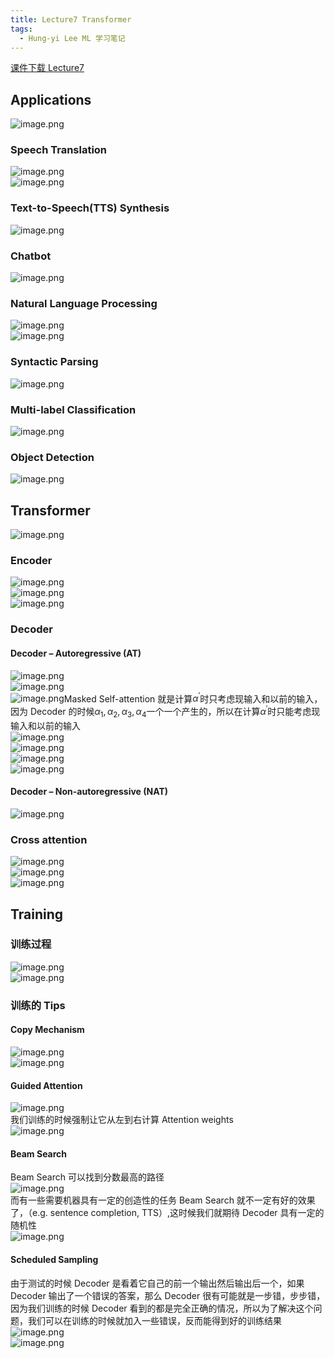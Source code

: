 ```yaml
---
title: Lecture7 Transformer
tags:
  - Hung-yi Lee ML 学习笔记
---
```


[课件下载 Lecture7](https://speech.ee.ntu.edu.tw/~hylee/ml/ml2021-course-data/seq2seq_v9.pdf)

## Applications

![image.png](https://yeyi0003.oss-cn-hangzhou.aliyuncs.com/1705853801971-94d76a9f-c5df-4dd8-9a28-60cb8b7ed3fe.png)

### Speech Translation

![image.png](https://yeyi0003.oss-cn-hangzhou.aliyuncs.com/1705884577972-d7a6fdfa-4321-4b53-b2fb-46e531c3069b.png)<br />![image.png](https://yeyi0003.oss-cn-hangzhou.aliyuncs.com/1705884566699-2262531e-d7e0-4c3a-bb4f-758f7a8a05bf.png)

### Text-to-Speech(TTS) Synthesis

![image.png](https://yeyi0003.oss-cn-hangzhou.aliyuncs.com/1705884673076-c290bff4-528e-4df8-9b7a-5d44f878369f.png)

### Chatbot

![image.png](https://yeyi0003.oss-cn-hangzhou.aliyuncs.com/1705884713182-6d6209d0-d3a7-45d8-ad6f-851fa889dbb9.png)

### Natural Language Processing

![image.png](https://yeyi0003.oss-cn-hangzhou.aliyuncs.com/1705884930109-ffa7246d-9438-42cd-bd72-65774786b9b2.png)<br />![image.png](https://yeyi0003.oss-cn-hangzhou.aliyuncs.com/1705885115929-55fa4005-3cc9-44bc-9017-2606bed0a89e.png)

### **Syntactic Parsing**

![image.png](https://yeyi0003.oss-cn-hangzhou.aliyuncs.com/1705885155862-cbd8d830-0321-4770-bd82-8495527cf4d4.png)

### Multi-label Classification

![image.png](https://yeyi0003.oss-cn-hangzhou.aliyuncs.com/1705886068719-1b0288de-290d-4238-803e-7bce4554ebc6.png)

### Object Detection

![image.png](https://yeyi0003.oss-cn-hangzhou.aliyuncs.com/1705886110760-3d24dc49-e55e-49be-ba5a-411d0548b965.png)

## Transformer

![image.png](https://yeyi0003.oss-cn-hangzhou.aliyuncs.com/1705886483200-6e6ff588-508e-4f9d-bd79-8f9859f61035.png)

### Encoder

![image.png](https://yeyi0003.oss-cn-hangzhou.aliyuncs.com/1705886689706-2d8e630e-5bd0-438b-bf32-6c8cab8172a6.png)<br />![image.png](https://yeyi0003.oss-cn-hangzhou.aliyuncs.com/1705887140313-7ffef62e-899e-400e-adbb-01ddba5198bf.png)<br />![image.png](https://yeyi0003.oss-cn-hangzhou.aliyuncs.com/1705887186496-c023f504-be7d-4512-97d3-42c22b8d204d.png)

### Decoder

#### Decoder – Autoregressive (AT)

![image.png](https://yeyi0003.oss-cn-hangzhou.aliyuncs.com/1705887487281-2dc728d0-b541-429c-9605-21f743d5775f.png)<br />![image.png](https://yeyi0003.oss-cn-hangzhou.aliyuncs.com/1705887573349-d507f7dc-9a3b-47ba-b8ac-417e09b500ca.png)<br />![image.png](https://yeyi0003.oss-cn-hangzhou.aliyuncs.com/1705887591355-ebf750d8-2004-45cc-b40d-9132b954f31f.png)Masked Self-attention 就是计算$\alpha ^ {'}$时只考虑现输入和以前的输入，因为 Decoder 的时候$\alpha_1,\alpha_2,\alpha_3,\alpha_4$一个一个产生的，所以在计算$\alpha^{'}$时只能考虑现输入和以前的输入<br />![image.png](https://yeyi0003.oss-cn-hangzhou.aliyuncs.com/1705888388589-07d96645-4c8d-4e87-a5b6-c52874f25f62.png)<br /> ![image.png](https://yeyi0003.oss-cn-hangzhou.aliyuncs.com/1705889815797-adf8c8af-4b64-4e73-acda-a453724fb34e.png)<br />![image.png](https://yeyi0003.oss-cn-hangzhou.aliyuncs.com/1705889865075-f566b45a-7aa7-49a1-8ae4-185f655f06fb.png)<br />![image.png](https://yeyi0003.oss-cn-hangzhou.aliyuncs.com/1705889896431-5bd9da63-2ffe-438f-b9db-dc7929bc97a6.png)

#### Decoder – Non-autoregressive (NAT)

![image.png](https://yeyi0003.oss-cn-hangzhou.aliyuncs.com/1705890323307-c5041270-008a-48fc-873e-50532f7fcbb1.png)

### Cross attention

![image.png](https://yeyi0003.oss-cn-hangzhou.aliyuncs.com/1705890541821-be68ae5e-b194-450f-8028-19d006f673f9.png)<br />![image.png](https://yeyi0003.oss-cn-hangzhou.aliyuncs.com/1705891080740-448f37d1-139d-423c-a830-15421797c77d.png)<br /> ![image.png](https://yeyi0003.oss-cn-hangzhou.aliyuncs.com/1705891120345-ee967e98-a211-42c5-a32b-287cbd8fc5cf.png)

## Training

### 训练过程

![image.png](https://yeyi0003.oss-cn-hangzhou.aliyuncs.com/1705905422634-82cbb80d-1ae9-407c-b21a-5407c08c2a2f.png)<br />![image.png](https://yeyi0003.oss-cn-hangzhou.aliyuncs.com/1705905944691-20129c74-0e9c-4cc7-941d-9f255f406efd.png)

### 训练的 Tips

#### Copy Mechanism

![image.png](https://yeyi0003.oss-cn-hangzhou.aliyuncs.com/1705909632255-4f4276bd-97c0-4ef4-9b8a-2044ce444687.png)<br />![image.png](https://yeyi0003.oss-cn-hangzhou.aliyuncs.com/1705910481543-d111252a-bc5c-4b63-b29b-0e68f8ffa581.png)

#### Guided Attention

![image.png](https://yeyi0003.oss-cn-hangzhou.aliyuncs.com/1705924806752-1113e169-5a17-4500-a26b-c1f3e76b925d.png)<br />我们训练的时候强制让它从左到右计算 Attention weights<br />![image.png](https://yeyi0003.oss-cn-hangzhou.aliyuncs.com/1705924834736-16ba8d6a-596b-46bc-b804-1a5dfec590ce.png)

#### Beam Search

Beam Search 可以找到分数最高的路径<br />![image.png](https://yeyi0003.oss-cn-hangzhou.aliyuncs.com/1705925931367-14a1c84f-f94d-4626-a7ca-73f02c6ac7ad.png)<br />而有一些需要机器具有一定的创造性的任务 Beam Search 就不一定有好的效果了，（e.g. sentence completion, TTS）,这时候我们就期待 Decoder 具有一定的随机性<br /> ![image.png](https://yeyi0003.oss-cn-hangzhou.aliyuncs.com/1705926784021-0946b39d-d50c-4ec0-83d6-b6a9e53fb7b0.png)

#### Scheduled Sampling

由于测试的时候 Decoder 是看着它自己的前一个输出然后输出后一个，如果 Decoder 输出了一个错误的答案，那么 Decoder 很有可能就是一步错，步步错，因为我们训练的时候 Decoder 看到的都是完全正确的情况，所以为了解决这个问题，我们可以在训练的时候就加入一些错误，反而能得到好的训练结果<br />![image.png](https://yeyi0003.oss-cn-hangzhou.aliyuncs.com/1705927860597-0999a11d-aa5d-43f6-94bd-68d93fbc24fe.png)<br />![image.png](https://yeyi0003.oss-cn-hangzhou.aliyuncs.com/1705928027038-c3f1c83e-9078-404e-8ff0-f026fdabd577.png)

